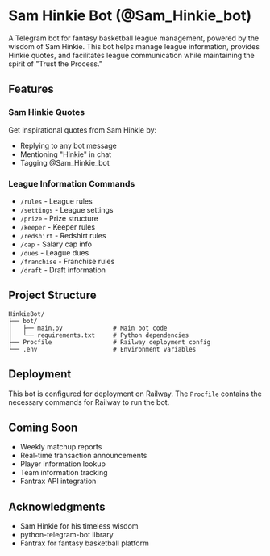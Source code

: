 # Sam Hinkie Bot (@Sam_Hinkie_bot)

A Telegram bot for fantasy basketball league management, powered by the wisdom of Sam Hinkie. This bot helps manage league information, provides Hinkie quotes, and facilitates league communication while maintaining the spirit of "Trust the Process."

## Features

### Sam Hinkie Quotes
Get inspirational quotes from Sam Hinkie by:
- Replying to any bot message
- Mentioning "Hinkie" in chat
- Tagging @Sam_Hinkie_bot

### League Information Commands
- `/rules` - League rules
- `/settings` - League settings
- `/prize` - Prize structure
- `/keeper` - Keeper rules
- `/redshirt` - Redshirt rules
- `/cap` - Salary cap info
- `/dues` - League dues
- `/franchise` - Franchise rules
- `/draft` - Draft information

## Project Structure
```
HinkieBot/
├── bot/
│   ├── main.py              # Main bot code
│   └── requirements.txt     # Python dependencies
├── Procfile                 # Railway deployment config
└── .env                     # Environment variables
```

## Deployment

This bot is configured for deployment on Railway. The `Procfile` contains the necessary commands for Railway to run the bot.

## Coming Soon

- Weekly matchup reports
- Real-time transaction announcements
- Player information lookup
- Team information tracking
- Fantrax API integration

## Acknowledgments

- Sam Hinkie for his timeless wisdom
- python-telegram-bot library
- Fantrax for fantasy basketball platform